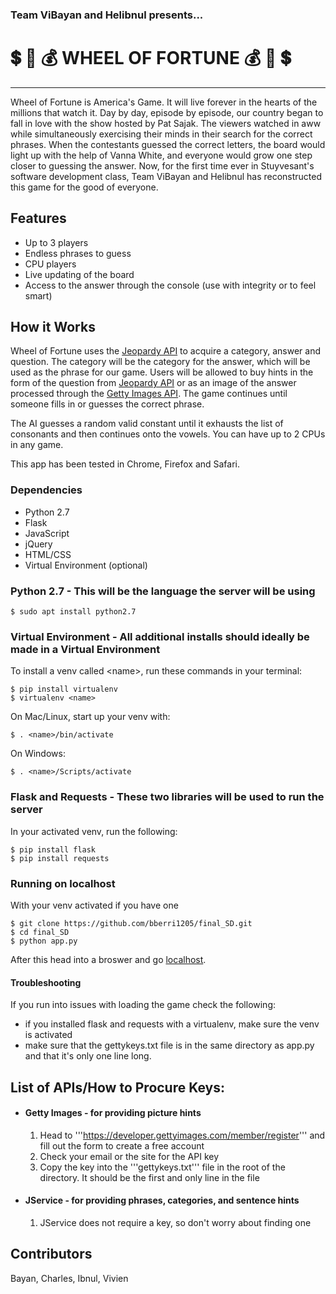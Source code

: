### Team ViBayan and Helibnul presents...
# :heavy_dollar_sign: :ferris_wheel: :moneybag: WHEEL OF FORTUNE :moneybag: :ferris_wheel: :heavy_dollar_sign:
---
Wheel of Fortune is America's Game. It will live forever in the hearts of the millions that watch it. Day by day, episode by episode, our country began to fall in love with the show hosted by Pat Sajak. The viewers watched in aww while simultaneously exercising their minds in their search for the correct phrases. When the contestants guessed the correct letters, the board would light up with the help of Vanna White, and everyone would grow one step closer to guessing the answer. Now, for the first time ever in Stuyvesant's software development class, Team ViBayan and Helibnul has reconstructed this game for the good of everyone.

## Features
* Up to 3 players
* Endless phrases to guess
* CPU players
* Live updating of the board
* Access to the answer through the console (use with integrity or to feel smart)

## How it Works
  Wheel of Fortune uses the [Jeopardy API](http://jservice.io) to acquire a category, answer and question. The category will be the category for the answer, which will be used as the phrase for our game. Users will be allowed to buy hints in the form of the question from [Jeopardy API](http://jservice.io) or as an image of the answer processed through the [Getty Images API](http://developers.gettyimages.com/en/). The game continues until someone fills in or guesses the correct phrase.

  The AI guesses a random valid constant until it exhausts the list of consonants and then continues onto the vowels. You can have up to 2 CPUs in any game.

  This app has been tested in Chrome, Firefox and Safari.

### Dependencies
* Python 2.7
* Flask
* JavaScript
* jQuery
* HTML/CSS
* Virtual Environment (optional)

### Python 2.7 - This will be the language the server will be using
```
$ sudo apt install python2.7
```

### Virtual Environment - All additional installs should ideally be made in a Virtual Environment
To install a venv called \<name\>, run these commands in your terminal:
```
$ pip install virtualenv
$ virtualenv <name>
```
On Mac/Linux, start up your venv with:
```
$ . <name>/bin/activate
```
On Windows:
```
$ . <name>/Scripts/activate
```

### Flask and Requests - These two libraries will be used to run the server
In your activated venv, run the following:
```
$ pip install flask
$ pip install requests
```

### Running on localhost
With your venv activated if you have one
```
$ git clone https://github.com/bberri1205/final_SD.git
$ cd final_SD
$ python app.py
```
After this head into a broswer and go [localhost](localhost:5000).

#### Troubleshooting
If you run into issues with loading the game check the following:
* if you installed flask and requests with a virtualenv, make sure the venv is activated
* make sure that the gettykeys.txt file is in the same directory as app.py and that it's only one line long.

## List of APIs/How to Procure Keys:
* #### Getty Images - for providing picture hints
  1. Head to '''https://developer.gettyimages.com/member/register''' and fill out the form to create a free account
  2. Check your email or the site for the API key
  3. Copy the key into the '''gettykeys.txt''' file in the root of the directory. It should be the first and only line in the file

* #### JService - for providing phrases, categories, and sentence hints
  1. JService does not require a key, so don't worry about finding one


## Contributors
Bayan, Charles, Ibnul, Vivien
